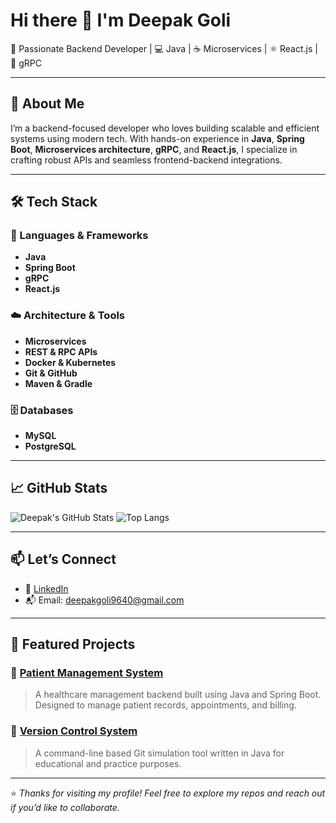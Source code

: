 # Hi there 👋 I'm Deepak Goli

🎯 Passionate Backend Developer | 💻 Java | ☕ Microservices | ⚛️ React.js | 🔌 gRPC

---

## 🚀 About Me

I’m a backend-focused developer who loves building scalable and efficient systems using modern tech. With hands-on experience in **Java**, **Spring Boot**, **Microservices architecture**, **gRPC**, and **React.js**, I specialize in crafting robust APIs and seamless frontend-backend integrations.

---

## 🛠️ Tech Stack

### 🧠 Languages & Frameworks
- **Java**
- **Spring Boot**
- **gRPC**
- **React.js**

### ☁️ Architecture & Tools
- **Microservices**
- **REST & RPC APIs**
- **Docker & Kubernetes**
- **Git & GitHub**
- **Maven & Gradle**

### 🗄️ Databases
- **MySQL**
- **PostgreSQL**


---

## 📈 GitHub Stats

![Deepak's GitHub Stats](https://github-readme-stats.vercel.app/api?username=your-github-username&show_icons=true&theme=radical)
![Top Langs](https://github-readme-stats.vercel.app/api/top-langs/?username=your-github-username&layout=compact&theme=radical)

---

## 📫 Let’s Connect

- 🔗 [LinkedIn](https://www.linkedin.com/in/deepak-goli-92a3651a6/)
- 📬 Email: deepakgoli9640@gmail.com

---

## 📂 Featured Projects

### 🔹 [Patient Management System](https://github.com/your-github-username/patient-management-system)
> A healthcare management backend built using Java and Spring Boot. Designed to manage patient records, appointments, and billing.

### 🔹 [Version Control System](https://github.com/your-github-username/version-control-system)
> A command-line based Git simulation tool written in Java for educational and practice purposes.

---

⭐️ *Thanks for visiting my profile! Feel free to explore my repos and reach out if you’d like to collaborate.*

